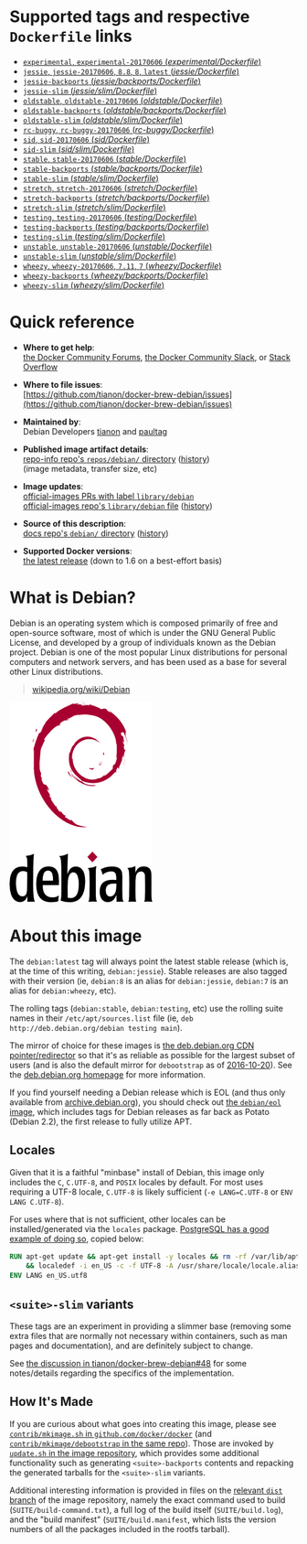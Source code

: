 <!--

********************************************************************************

WARNING:

    DO NOT EDIT "debian/README.md"

    IT IS AUTO-GENERATED

    (from the other files in "debian/" combined with a set of templates)

********************************************************************************

-->

# Supported tags and respective `Dockerfile` links

-	[`experimental`, `experimental-20170606` (*experimental/Dockerfile*)](https://github.com/debuerreotype/docker-debian-artifacts/blob/0dcb9a06b2fcf9fdb416dc558db6f7b84cb6ab01/experimental/Dockerfile)
-	[`jessie`, `jessie-20170606`, `8.8`, `8`, `latest` (*jessie/Dockerfile*)](https://github.com/debuerreotype/docker-debian-artifacts/blob/0dcb9a06b2fcf9fdb416dc558db6f7b84cb6ab01/jessie/Dockerfile)
-	[`jessie-backports` (*jessie/backports/Dockerfile*)](https://github.com/debuerreotype/docker-debian-artifacts/blob/0dcb9a06b2fcf9fdb416dc558db6f7b84cb6ab01/jessie/backports/Dockerfile)
-	[`jessie-slim` (*jessie/slim/Dockerfile*)](https://github.com/debuerreotype/docker-debian-artifacts/blob/0dcb9a06b2fcf9fdb416dc558db6f7b84cb6ab01/jessie/slim/Dockerfile)
-	[`oldstable`, `oldstable-20170606` (*oldstable/Dockerfile*)](https://github.com/debuerreotype/docker-debian-artifacts/blob/0dcb9a06b2fcf9fdb416dc558db6f7b84cb6ab01/oldstable/Dockerfile)
-	[`oldstable-backports` (*oldstable/backports/Dockerfile*)](https://github.com/debuerreotype/docker-debian-artifacts/blob/0dcb9a06b2fcf9fdb416dc558db6f7b84cb6ab01/oldstable/backports/Dockerfile)
-	[`oldstable-slim` (*oldstable/slim/Dockerfile*)](https://github.com/debuerreotype/docker-debian-artifacts/blob/0dcb9a06b2fcf9fdb416dc558db6f7b84cb6ab01/oldstable/slim/Dockerfile)
-	[`rc-buggy`, `rc-buggy-20170606` (*rc-buggy/Dockerfile*)](https://github.com/debuerreotype/docker-debian-artifacts/blob/0dcb9a06b2fcf9fdb416dc558db6f7b84cb6ab01/rc-buggy/Dockerfile)
-	[`sid`, `sid-20170606` (*sid/Dockerfile*)](https://github.com/debuerreotype/docker-debian-artifacts/blob/0dcb9a06b2fcf9fdb416dc558db6f7b84cb6ab01/sid/Dockerfile)
-	[`sid-slim` (*sid/slim/Dockerfile*)](https://github.com/debuerreotype/docker-debian-artifacts/blob/0dcb9a06b2fcf9fdb416dc558db6f7b84cb6ab01/sid/slim/Dockerfile)
-	[`stable`, `stable-20170606` (*stable/Dockerfile*)](https://github.com/debuerreotype/docker-debian-artifacts/blob/0dcb9a06b2fcf9fdb416dc558db6f7b84cb6ab01/stable/Dockerfile)
-	[`stable-backports` (*stable/backports/Dockerfile*)](https://github.com/debuerreotype/docker-debian-artifacts/blob/0dcb9a06b2fcf9fdb416dc558db6f7b84cb6ab01/stable/backports/Dockerfile)
-	[`stable-slim` (*stable/slim/Dockerfile*)](https://github.com/debuerreotype/docker-debian-artifacts/blob/0dcb9a06b2fcf9fdb416dc558db6f7b84cb6ab01/stable/slim/Dockerfile)
-	[`stretch`, `stretch-20170606` (*stretch/Dockerfile*)](https://github.com/debuerreotype/docker-debian-artifacts/blob/0dcb9a06b2fcf9fdb416dc558db6f7b84cb6ab01/stretch/Dockerfile)
-	[`stretch-backports` (*stretch/backports/Dockerfile*)](https://github.com/debuerreotype/docker-debian-artifacts/blob/0dcb9a06b2fcf9fdb416dc558db6f7b84cb6ab01/stretch/backports/Dockerfile)
-	[`stretch-slim` (*stretch/slim/Dockerfile*)](https://github.com/debuerreotype/docker-debian-artifacts/blob/0dcb9a06b2fcf9fdb416dc558db6f7b84cb6ab01/stretch/slim/Dockerfile)
-	[`testing`, `testing-20170606` (*testing/Dockerfile*)](https://github.com/debuerreotype/docker-debian-artifacts/blob/0dcb9a06b2fcf9fdb416dc558db6f7b84cb6ab01/testing/Dockerfile)
-	[`testing-backports` (*testing/backports/Dockerfile*)](https://github.com/debuerreotype/docker-debian-artifacts/blob/0dcb9a06b2fcf9fdb416dc558db6f7b84cb6ab01/testing/backports/Dockerfile)
-	[`testing-slim` (*testing/slim/Dockerfile*)](https://github.com/debuerreotype/docker-debian-artifacts/blob/0dcb9a06b2fcf9fdb416dc558db6f7b84cb6ab01/testing/slim/Dockerfile)
-	[`unstable`, `unstable-20170606` (*unstable/Dockerfile*)](https://github.com/debuerreotype/docker-debian-artifacts/blob/0dcb9a06b2fcf9fdb416dc558db6f7b84cb6ab01/unstable/Dockerfile)
-	[`unstable-slim` (*unstable/slim/Dockerfile*)](https://github.com/debuerreotype/docker-debian-artifacts/blob/0dcb9a06b2fcf9fdb416dc558db6f7b84cb6ab01/unstable/slim/Dockerfile)
-	[`wheezy`, `wheezy-20170606`, `7.11`, `7` (*wheezy/Dockerfile*)](https://github.com/debuerreotype/docker-debian-artifacts/blob/0dcb9a06b2fcf9fdb416dc558db6f7b84cb6ab01/wheezy/Dockerfile)
-	[`wheezy-backports` (*wheezy/backports/Dockerfile*)](https://github.com/debuerreotype/docker-debian-artifacts/blob/0dcb9a06b2fcf9fdb416dc558db6f7b84cb6ab01/wheezy/backports/Dockerfile)
-	[`wheezy-slim` (*wheezy/slim/Dockerfile*)](https://github.com/debuerreotype/docker-debian-artifacts/blob/0dcb9a06b2fcf9fdb416dc558db6f7b84cb6ab01/wheezy/slim/Dockerfile)

# Quick reference

-	**Where to get help**:  
	[the Docker Community Forums](https://forums.docker.com/), [the Docker Community Slack](https://blog.docker.com/2016/11/introducing-docker-community-directory-docker-community-slack/), or [Stack Overflow](https://stackoverflow.com/search?tab=newest&q=docker)

-	**Where to file issues**:  
	[https://github.com/tianon/docker-brew-debian/issues](https://github.com/tianon/docker-brew-debian/issues)

-	**Maintained by**:  
	Debian Developers [tianon](https://qa.debian.org/developer.php?login=tianon) and [paultag](https://qa.debian.org/developer.php?login=paultag)

-	**Published image artifact details**:  
	[repo-info repo's `repos/debian/` directory](https://github.com/docker-library/repo-info/blob/master/repos/debian) ([history](https://github.com/docker-library/repo-info/commits/master/repos/debian))  
	(image metadata, transfer size, etc)

-	**Image updates**:  
	[official-images PRs with label `library/debian`](https://github.com/docker-library/official-images/pulls?q=label%3Alibrary%2Fdebian)  
	[official-images repo's `library/debian` file](https://github.com/docker-library/official-images/blob/master/library/debian) ([history](https://github.com/docker-library/official-images/commits/master/library/debian))

-	**Source of this description**:  
	[docs repo's `debian/` directory](https://github.com/docker-library/docs/tree/master/debian) ([history](https://github.com/docker-library/docs/commits/master/debian))

-	**Supported Docker versions**:  
	[the latest release](https://github.com/docker/docker/releases/latest) (down to 1.6 on a best-effort basis)

# What is Debian?

Debian is an operating system which is composed primarily of free and open-source software, most of which is under the GNU General Public License, and developed by a group of individuals known as the Debian project. Debian is one of the most popular Linux distributions for personal computers and network servers, and has been used as a base for several other Linux distributions.

> [wikipedia.org/wiki/Debian](https://en.wikipedia.org/wiki/Debian)

![logo](https://raw.githubusercontent.com/docker-library/docs/b449be7df57e9ed9086bb5821bfb5d6cdc5d67a4/debian/logo.png)

# About this image

The `debian:latest` tag will always point the latest stable release (which is, at the time of this writing, `debian:jessie`). Stable releases are also tagged with their version (ie, `debian:8` is an alias for `debian:jessie`, `debian:7` is an alias for `debian:wheezy`, etc).

The rolling tags (`debian:stable`, `debian:testing`, etc) use the rolling suite names in their `/etc/apt/sources.list` file (ie, `deb http://deb.debian.org/debian testing main`).

The mirror of choice for these images is [the deb.debian.org CDN pointer/redirector](https://deb.debian.org) so that it's as reliable as possible for the largest subset of users (and is also the default mirror for `debootstrap` as of [2016-10-20](https://anonscm.debian.org/cgit/d-i/debootstrap.git/commit/?id=9e8bc60ad1ccf3a25ce7890526b70059f3e770de)). See the [deb.debian.org homepage](https://deb.debian.org) for more information.

If you find yourself needing a Debian release which is EOL (and thus only available from [archive.debian.org](http://archive.debian.org)), you should check out [the `debian/eol` image](https://hub.docker.com/r/debian/eol/), which includes tags for Debian releases as far back as Potato (Debian 2.2), the first release to fully utilize APT.

## Locales

Given that it is a faithful "minbase" install of Debian, this image only includes the `C`, `C.UTF-8`, and `POSIX` locales by default. For most uses requiring a UTF-8 locale, `C.UTF-8` is likely sufficient (`-e LANG=C.UTF-8` or `ENV LANG C.UTF-8`).

For uses where that is not sufficient, other locales can be installed/generated via the `locales` package. [PostgreSQL has a good example of doing so](https://github.com/docker-library/postgres/blob/69bc540ecfffecce72d49fa7e4a46680350037f9/9.6/Dockerfile#L21-L24), copied below:

```dockerfile
RUN apt-get update && apt-get install -y locales && rm -rf /var/lib/apt/lists/* \
	&& localedef -i en_US -c -f UTF-8 -A /usr/share/locale/locale.alias en_US.UTF-8
ENV LANG en_US.utf8
```

## `<suite>-slim` variants

These tags are an experiment in providing a slimmer base (removing some extra files that are normally not necessary within containers, such as man pages and documentation), and are definitely subject to change.

See [the discussion in tianon/docker-brew-debian#48](https://github.com/tianon/docker-brew-debian/issues/48) for some notes/details regarding the specifics of the implementation.

## How It's Made

If you are curious about what goes into creating this image, please see [`contrib/mkimage.sh` in `github.com/docker/docker`](https://github.com/docker/docker/blob/master/contrib/mkimage.sh) (and [`contrib/mkimage/debootstrap` in the same repo](https://github.com/docker/docker/blob/master/contrib/mkimage/debootstrap)). Those are invoked by [`update.sh` in the image repository](https://github.com/tianon/docker-brew-debian/blob/master/update.sh), which provides some additional functionality such as generating `<suite>-backports` contents and repacking the generated tarballs for the `<suite>-slim` variants.

Additional interesting information is provided in files on the [relevant `dist` branch](https://github.com/tianon/docker-brew-debian/branches) of the image repository, namely the exact command used to build (`SUITE/build-command.txt`), a full log of the build itself (`SUITE/build.log`), and the "build manifest" (`SUITE/build.manifest`, which lists the version numbers of all the packages included in the rootfs tarball).
